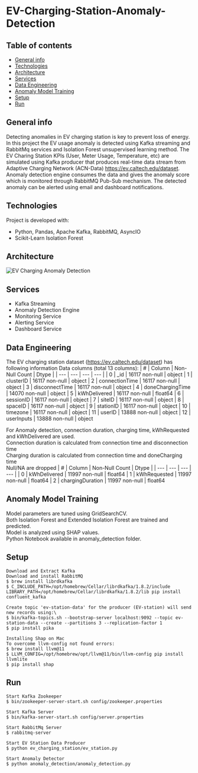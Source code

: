 # EV-Charging-Station-Anomaly-Detection

## Table of contents
* [General info](#general-info)
* [Technologies](#technologies)
* [Architecture](#architecture)
* [Services](#services)
* [Data Engineering](#data-engineering)
* [Anomaly Model Training](#anomaly-model-training)
* [Setup](#setup)
* [Run](#run)

## General info
Detecting anomalies in EV charging station is key to prevent loss of energy. In this project the EV usage anomaly is detected using Kafka streaming and RabbitMq services and Isolation Forest unsupervised learning method. The EV Charing Station KPIs (User, Meter Usage, Temperature, etc) are simulated using Kafka producer that produces real-time data stream from Adaptive Charging Network (ACN-Data) https://ev.caltech.edu/dataset. \
Anomaly detection engine consumes the data and gives the anomaly score which is monitored through RabbitMQ Pub-Sub mechanism. 
The detected anomaly can be alerted using email and dashboard notifications.
	
## Technologies
Project is developed with:
* Python, Pandas, Apache Kafka, RabbitMQ, AsyncIO
* Scikit-Learn Isolation Forest

## Architecture

![EV Charging Anomaly Detection](https://user-images.githubusercontent.com/16436690/151078560-3aee3e0c-7772-4743-a818-f996b5c985a6.png)


## Services
* Kafka Streaming 
* Anomaly Detection Engine
* Monitoring Service
* Alerting Service
* Dashboard Service

## Data Engineering
The EV charging station dataset (https://ev.caltech.edu/dataset) has following information
Data columns (total 13 columns):
| # |  Column  |  Non-Null Count | Dtype |
| --- |  --- |  --- |  --- | 
| 0  | _id               | 16117 non-null | object 
| 1  | clusterID         | 16117 non-null | object 
| 2  | connectionTime    | 16117 non-null | object 
| 3  | disconnectTime    | 16117 non-null | object 
| 4  | doneChargingTime  | 14070 non-null | object 
| 5  | kWhDelivered      | 16117 non-null | float64
| 6  | sessionID         | 16117 non-null | object 
| 7  | siteID            | 16117 non-null | object 
| 8  | spaceID           | 16117 non-null | object 
| 9  | stationID         | 16117 non-null | object 
| 10 | timezone          | 16117 non-null | object 
| 11 | userID            | 13888 non-null | object 
| 12 | userInputs        | 13888 non-null | object 

For Anomaly detection, connection duration, charging time, kWhRequested and kWhDelivered are used.\
Connection duration is calculated from connection time and disconnection time \
Charging duration is calculated from connection time and doneCharging time\
Null/NA are dropped
| # |  Column  |  Non-Null Count | Dtype |
| --- |  --- |  --- |  --- | 
| 0 |  kWhDelivered       | 11997 non-null | float64
| 1 |  kWhRequested       | 11997 non-null | float64
| 2 |  chargingDuration   | 11997 non-null | float64

## Anomaly Model Training
Model parameters are tuned using GridSearchCV.\
Both Isolation Forest and Extended Isolation Forest are trained and predicted. \
Model is analyzed using SHAP values.\
Python Notebook available in anomaly_detection folder.

## Setup

```
Download and Extract Kafka
Download and install RabbitMQ
$ brew install librdkafka
$ C_INCLUDE_PATH=/opt/homebrew/Cellar/librdkafka/1.8.2/include LIBRARY_PATH=/opt/homebrew/Cellar/librdkafka/1.8.2/lib pip install confluent_kafka

Create topic 'ev-station-data' for the producer (EV-station) will send new records using:\
$ bin/kafka-topics.sh --bootstrap-server localhost:9092 --topic ev-station-data --create --partitions 3 --replication-factor 1
$ pip install pika

Installing Shap on Mac
To overcome llvm-config not found errors:
$ brew install llvm@11
$ LLVM_CONFIG=/opt/homebrew/opt/llvm@11/bin/llvm-config pip install llvmlite
$ pip install shap
```

## Run

```
Start Kafka Zookeeper
$ bin/zookeeper-server-start.sh config/zookeeper.properties

Start Kafka Server
$ bin/kafka-server-start.sh config/server.properties

Start RabbitMq Server
$ rabbitmq-server

Start EV Station Data Producer
$ python ev_charging_station/ev_station.py

Start Anomaly Detector
$ python anomaly_detection/anomaly_detection.py
```

